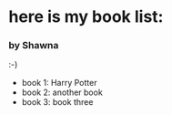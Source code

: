 # here is my book list:

### by Shawna

:-)

-   book 1: Harry Potter
-   book 2: another book
-   book 3: book three
